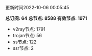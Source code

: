 更新时间2022-10-06 00:05:45

**总订阅: 64**
**总节点: 8588**
**有效节点: 1971**
- v2ray节点: 1791
- trojan节点: 56
- ss节点: 122
- ssr节点: 2
